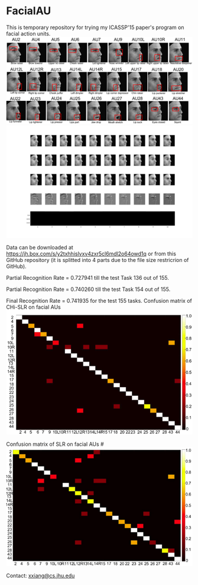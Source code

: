 # FacialAU
This is temporary repository for trying my ICASSP'15 paper's program on facial action units.
![](AU_def.png)
![](AU1.jpg)

Data can be downloaded at https://jh.box.com/s/y2txhhislvxv4zxr5cl6mdl2o64owd1q or from this GitHub repository (it is splitted into 4 parts due to the file size restricrion of GitHub).

Partial Recognition Rate = 0.727941 till the test Task 136 out of 155.

Partial Recognition Rate = 0.740260 till the test Task 154 out of 155.

Final Recognition Rate = 0.741935  for the test 155 tasks.
Confusion matrix of CHi-SLR on facial AUs
![image](CHi-SLR_AU_20runs.png)

Confusion matrix of SLR on facial AUs
#![](SLR_AU_20runs.png)

Contact: xxiang@cs.jhu.edu
